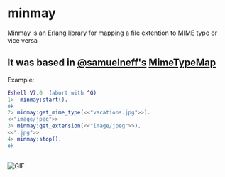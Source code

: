 # minmay
Minmay is an Erlang library for mapping a file extention to MIME type or vice versa

It was based in  [@samuelneff's](https://github.com/samuelneff/) [MimeTypeMap](https://github.com/samuelneff/MimeTypeMap)
---------
Example:
```erlang
Eshell V7.0  (abort with ^G)
1>  minmay:start().
ok
2> minmay:get_mime_type(<<"vacations.jpg">>).
<<"image/jpeg">>
3> minmay:get_extension(<<"image/jpeg">>).
<<".jpg">>
4> minmay:stop().
ok
   
```
![GIF](http://1.bp.blogspot.com/-yHRkA0tfIds/T8--B9NF1bI/AAAAAAAAC9k/_XLHURp5BeE/s1600/Lynn+Minmay+-+Shao+Pai+Ron.gif)
